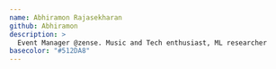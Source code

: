 ```yaml
---
name: Abhiramon Rajasekharan
github: Abhiramon
description: >
  Event Manager @zense. Music and Tech enthusiast, ML researcher
basecolor: "#512DA8"
---
```

